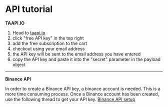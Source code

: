 # API tutorial

__TAAPI.IO__

  1. Head to [taapi.io](https://taapi.io/)
  2. click "free API key" in the top right
  3. add the free subscription to the cart
  4. checkout using your email address
  5. the API key will be sent to the email address you have entered
  6. copy the API key and paste it into the "secret" parameter in the payload object
___

__Binance API__

In order to create a Binance API key, a binance account is needed. This is a more time consuming process. 
Once a Binance account has been created, use the following thread to get your API key.
[Binance API setup](https://www.binance.com/en/support/faq/how-to-create-api-keys-on-binance-360002502072https://developers.binance.com/docs/binance-spot-api-docs/rest-api)